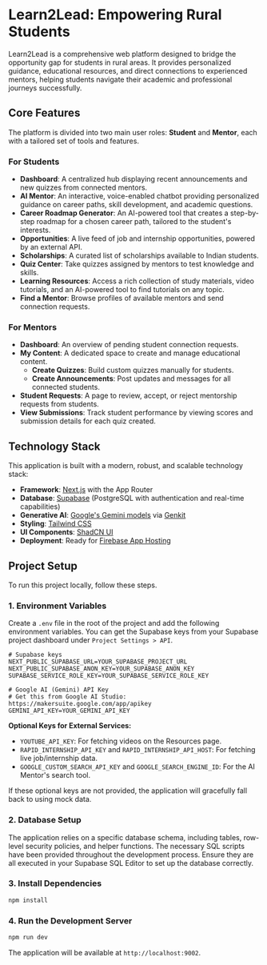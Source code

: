 # Learn2Lead: Empowering Rural Students

Learn2Lead is a comprehensive web platform designed to bridge the opportunity gap for students in rural areas. It provides personalized guidance, educational resources, and direct connections to experienced mentors, helping students navigate their academic and professional journeys successfully.

## Core Features

The platform is divided into two main user roles: **Student** and **Mentor**, each with a tailored set of tools and features.

### For Students

*   **Dashboard**: A centralized hub displaying recent announcements and new quizzes from connected mentors.
*   **AI Mentor**: An interactive, voice-enabled chatbot providing personalized guidance on career paths, skill development, and academic questions.
*   **Career Roadmap Generator**: An AI-powered tool that creates a step-by-step roadmap for a chosen career path, tailored to the student's interests.
*   **Opportunities**: A live feed of job and internship opportunities, powered by an external API.
*   **Scholarships**: A curated list of scholarships available to Indian students.
*   **Quiz Center**: Take quizzes assigned by mentors to test knowledge and skills.
*   **Learning Resources**: Access a rich collection of study materials, video tutorials, and an AI-powered tool to find tutorials on any topic.
*   **Find a Mentor**: Browse profiles of available mentors and send connection requests.

### For Mentors

*   **Dashboard**: An overview of pending student connection requests.
*   **My Content**: A dedicated space to create and manage educational content.
    *   **Create Quizzes**: Build custom quizzes manually for students.
    *   **Create Announcements**: Post updates and messages for all connected students.
*   **Student Requests**: A page to review, accept, or reject mentorship requests from students.
*   **View Submissions**: Track student performance by viewing scores and submission details for each quiz created.

## Technology Stack

This application is built with a modern, robust, and scalable technology stack:

*   **Framework**: [Next.js](https://nextjs.org/) with the App Router
*   **Database**: [Supabase](https://supabase.io/) (PostgreSQL with authentication and real-time capabilities)
*   **Generative AI**: [Google's Gemini models](https://ai.google.dev/) via [Genkit](https://firebase.google.com/docs/genkit)
*   **Styling**: [Tailwind CSS](https://tailwindcss.com/)
*   **UI Components**: [ShadCN UI](https://ui.shadcn.com/)
*   **Deployment**: Ready for [Firebase App Hosting](https://firebase.google.com/docs/app-hosting)

## Project Setup

To run this project locally, follow these steps.

### 1. Environment Variables

Create a `.env` file in the root of the project and add the following environment variables. You can get the Supabase keys from your Supabase project dashboard under `Project Settings > API`.

```
# Supabase keys
NEXT_PUBLIC_SUPABASE_URL=YOUR_SUPABASE_PROJECT_URL
NEXT_PUBLIC_SUPABASE_ANON_KEY=YOUR_SUPABASE_ANON_KEY
SUPABASE_SERVICE_ROLE_KEY=YOUR_SUPABASE_SERVICE_ROLE_KEY

# Google AI (Gemini) API Key
# Get this from Google AI Studio: https://makersuite.google.com/app/apikey
GEMINI_API_KEY=YOUR_GEMINI_API_KEY
```

**Optional Keys for External Services:**

*   `YOUTUBE_API_KEY`: For fetching videos on the Resources page.
*   `RAPID_INTERNSHIP_API_KEY` and `RAPID_INTERNSHIP_API_HOST`: For fetching live job/internship data.
*   `GOOGLE_CUSTOM_SEARCH_API_KEY` and `GOOGLE_SEARCH_ENGINE_ID`: For the AI Mentor's search tool.

If these optional keys are not provided, the application will gracefully fall back to using mock data.

### 2. Database Setup

The application relies on a specific database schema, including tables, row-level security policies, and helper functions. The necessary SQL scripts have been provided throughout the development process. Ensure they are all executed in your Supabase SQL Editor to set up the database correctly.

### 3. Install Dependencies

```bash
npm install
```

### 4. Run the Development Server

```bash
npm run dev
```

The application will be available at `http://localhost:9002`.
